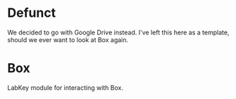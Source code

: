 # Defunct
We decided to go with Google Drive instead.  I've left this here as a template, should we ever want to look at Box again.

# Box
LabKey module for interacting with Box.
